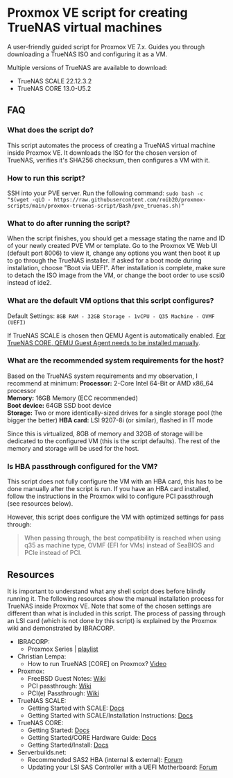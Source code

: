 # Proxmox VE script for creating TrueNAS virtual machines

A user-friendly guided script for Proxmox VE 7.x. Guides you through downloading a TrueNAS ISO and configuring it as a VM.

Multiple versions of TrueNAS are available to download:
  - TrueNAS SCALE 22.12.3.2
  - TrueNAS CORE 13.0-U5.2

## FAQ

### What does the script do?
This script automates the process of creating a TrueNAS virtual machine inside Proxmox VE. It downloads the ISO for the chosen version of TrueNAS, verifies it's SHA256 checksum, then configures a VM with it.

### How to run this script?
SSH into your PVE server.
Run the following command: `sudo bash -c "$(wget -qLO - https://raw.githubusercontent.com/roib20/proxmox-scripts/main/proxmox-truenas-script/Bash/pve_truenas.sh)"`

### What to do after running the script?
When the script finishes, you should get a message stating the name and ID of your newly created PVE VM or template. Go to the Proxmox VE Web UI (default port 8006) to view it, change any options you want then boot it up to go through the TrueNAS installer. If asked for a boot mode during installation, choose "Boot via UEFI". After installation is complete, make sure to detach the ISO image from the VM, or change the boot order to use scsi0 instead of ide2.

### What are the default VM options that this script configures?
Default Settings: `8GB RAM - 32GB Storage - 1vCPU - Q35 Machine - OVMF (UEFI)`

If TrueNAS SCALE is chosen then QEMU Agent is automatically enabled. [For TrueNAS CORE, QEMU Guest Agent needs to be installed manually](https://www.truenas.com/community/resources/qemu-guest-agent.167/).

### What are the recommended system requirements for the host?
Based on the TrueNAS system requirements and my observation, I recommend at minimum:
**Processor:** 2-Core Intel 64-Bit or AMD x86_64 processor  
**Memory:** 16GB Memory (ECC recommended)  
**Boot device:** 64GB SSD boot device  
**Storage:** Two or more identically-sized drives for a single storage pool (the bigger the better) 
**HBA card:** LSI 9207-8i (or similar), flashed in IT mode  

Since this is virtualized, 8GB of memory and 32GB of storage will be dedicated to the configured VM (this is the script defaults). The rest of the memory and storage will be used for the host.

### Is HBA passthrough configured for the VM?
This script does not fully configure the VM with an HBA card, this has to be done manually after the script is run. If you have an HBA card installed, follow the instructions in the Proxmox wiki to configure PCI passthrough (see resources below).

However, this script does configure the VM with optimized settings for pass through:
>When passing through, the best compatibility is reached when using q35 as machine type, OVMF (EFI for VMs) instead of SeaBIOS and PCIe instead of PCI.

## Resources
It is important to understand what any shell script does before blindly running it. The following resources show the manual installation process for TrueNAS inside Proxmox VE. Note that some of the chosen settings are different than what is included in this script. The process of passing through an LSI card (which is not done by this script) is explained by the  Proxmox wiki and demonstrated by IBRACORP.

- IBRACORP:
	+ Proxmox Series | [playlist](https://www.youtube.com/watch?v=wPd6lpM01FY&list=PLOgmFrM3hTGeDNcvYVrnqx7qI_wCxT4w0)
- Christian Lempa:
	+ How to run TrueNAS [CORE] on Proxmox? [Video](https://youtu.be/M3pKprTdNqQ)
- Proxmox:
	+ FreeBSD Guest Notes: [Wiki](https://pve.proxmox.com/wiki/FreeBSD_Guest_Notes)
	+ PCI passthrough: [Wiki](https://pve.proxmox.com/wiki/Pci_passthrough)
	+ PCI(e) Passthrough: [Wiki](https://pve.proxmox.com/wiki/PCI(e)_Passthrough)
- TrueNAS SCALE:
	+ Getting Started with SCALE: [Docs](https://www.truenas.com/docs/scale/gettingstarted/)
	+ Getting Started with SCALE/Installation Instructions: [Docs](https://www.truenas.com/docs/scale/gettingstarted/install/)
- TrueNAS CORE:
 	+ Getting Started: [Docs](https://www.truenas.com/docs/core/gettingstarted/)
	+ Getting Started/CORE Hardware Guide: [Docs](https://www.truenas.com/docs/core/gettingstarted/corehardwareguide/)
	+ Getting Started/Install: [Docs](https://www.truenas.com/docs/core/gettingstarted/install/)
- Serverbuilds.net:
	+ Recommended SAS2 HBA (internal & external): [Forum](https://forums.serverbuilds.net/t/official-recommended-sas2-hba-internal-external/4581)
	+ Updating your LSI SAS Controller with a UEFI Motherboard: [Forum](https://forums.serverbuilds.net/t/guide-updating-your-lsi-sas-controller-with-a-uefi-motherboard/131)
